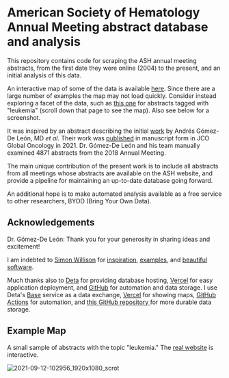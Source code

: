 # American Society of Hematology Annual Meeting abstract database and analysis

This repository contains code for scraping the ASH annual meeting abstracts, 
from the first date they were online (2004) to the present, and an initial analysis of this data.

An interactive map of some of the data is available [here](https://ash-abstracts.vercel.app/base/abstracts_base). 
Since there are a large number of examples the map may not load quickly.
Consider instead exploring a facet of the data, 
such as [this one](https://ash-abstracts.vercel.app/base/abstracts_base?_facet_array=topics&topics__arraycontains=leukemia) for abstracts tagged with "leukemia" (scroll down that page to see the map). Also see below for a screenshot.

It was inspired by an abstract describing the initial [work](https://doi.org/10.1182/blood-2019-130053) by Andrés Gómez-De León, MD *et al*. Their work was [published](https://pubmed.ncbi.nlm.nih.gov/?term=33909458) in manuscript form in JCO Global Oncology in 2021.
Dr. Gómez-De León and his team manually examined 4871 abstracts from the 2018 Annual Meeting. 

The main unique contribution of the present work is to include 
all abstracts from all meetings whose abstracts are available on the ASH website,
and provide a pipeline for maintaining an up-to-date database going forward.

An additional hope is to make automated analysis available as a free service to other researchers,
BYOD (Bring Your Own Data).

## Acknowledgements

Dr. Gómez-De León: Thank you for your generosity in sharing ideas and excitement!

I am indebted to [Simon Willison](https://simonwillison.net/) for [inspiration](https://youtu.be/Lig2gxPEZPo), [examples](https://datasette.io/examples), and [beautiful](https://github.com/simonw/datasette) [software](https://github.com/simonw/sqlite-utils). 

Much thanks also to [Deta](https://www.deta.sh/) for providing database hosting, [Vercel](https://ash-abstracts.vercel.app/base/abstracts_base) for easy application deployment, and [GitHub](https://github.com/) for automation and data storage. I use Deta's [Base](https://docs.deta.sh/docs/base/about/) service as a data exchange, [Vercel](https://vercel.com/) for showing maps, [GitHub Actions](https://github.com/features/actions) for automation, and [this GitHub repository ](https://github.com/cbeauhilton/ash-db) for more durable data storage.

## Example Map

A small sample of abstracts with the topic "leukemia." The [real website](https://ash-abstracts.vercel.app/base/abstracts_base?_facet_array=topics&topics__arraycontains=leukemia) is interactive.

![2021-09-12-102956_1920x1080_scrot](https://user-images.githubusercontent.com/34774299/132993443-3584de79-69e5-434c-ab5e-bfcc4c43e260.png)

